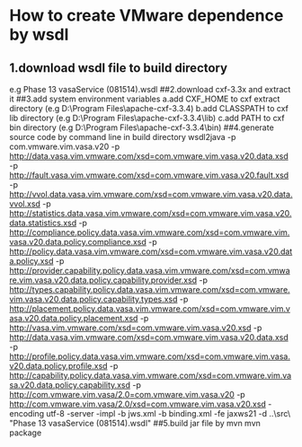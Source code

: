 # How to create VMware dependence by wsdl
## 1.download wsdl file to build directory 
e.g Phase 13 vasaService (081514).wsdl
##2.download cxf-3.3x and extract it
##3.add system environment variables
	a.add CXF_HOME to cxf extract directory (e.g D:\Program Files\apache-cxf-3.3.4\)
	b.add CLASSPATH to cxf lib directory (e.g D:\Program Files\apache-cxf-3.3.4\lib)
	c.add PATH to cxf bin directory (e.g D:\Program Files\apache-cxf-3.3.4\bin)
##4.generate source code by command line in build directory
	wsdl2java -p com.vmware.vim.vasa.v20 -p http://data.vasa.vim.vmware.com/xsd=com.vmware.vim.vasa.v20.data.xsd -p http://fault.vasa.vim.vmware.com/xsd=com.vmware.vim.vasa.v20.fault.xsd -p http://vvol.data.vasa.vim.vmware.com/xsd=com.vmware.vim.vasa.v20.data.vvol.xsd -p http://statistics.data.vasa.vim.vmware.com/xsd=com.vmware.vim.vasa.v20.data.statistics.xsd -p http://compliance.policy.data.vasa.vim.vmware.com/xsd=com.vmware.vim.vasa.v20.data.policy.compliance.xsd -p http://policy.data.vasa.vim.vmware.com/xsd=com.vmware.vim.vasa.v20.data.policy.xsd -p http://provider.capability.policy.data.vasa.vim.vmware.com/xsd=com.vmware.vim.vasa.v20.data.policy.capability.provider.xsd -p http://types.capability.policy.data.vasa.vim.vmware.com/xsd=com.vmware.vim.vasa.v20.data.policy.capability.types.xsd -p http://placement.policy.data.vasa.vim.vmware.com/xsd=com.vmware.vim.vasa.v20.data.policy.placement.xsd -p http://vasa.vim.vmware.com/xsd=com.vmware.vim.vasa.v20.xsd -p http://data.vasa.vim.vmware.com/xsd=com.vmware.vim.vasa.v20.data.xsd -p http://profile.policy.data.vasa.vim.vmware.com/xsd=com.vmware.vim.vasa.v20.data.policy.profile.xsd -p http://capability.policy.data.vasa.vim.vmware.com/xsd=com.vmware.vim.vasa.v20.data.policy.capability.xsd -p http://com.vmware.vim.vasa/2.0=com.vmware.vim.vasa.v20 -p http://com.vmware.vim.vasa/2.0/xsd=com.vmware.vim.vasa.v20.xsd -encoding utf-8  -server -impl -b jws.xml -b binding.xml -fe jaxws21 -d ..\src\  "Phase 13 vasaService (081514).wsdl"
##5.build jar file by mvn
	mvn package